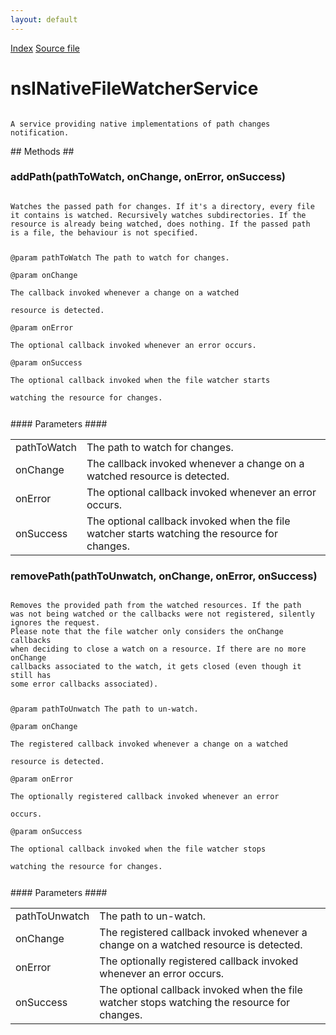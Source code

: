 ```yaml
---
layout: default
---
```

<div id='links'><a href="../index.html">Index</a>
<a href="http://dxr.mozilla.org/mozilla-central/source/toolkit/components/filewatcher/nsINativeFileWatcher.idl">Source file</a>
</div>

# nsINativeFileWatcherService #
<code>  
A service providing native implementations of path changes notification.  
  
</code>
## Methods ##

### addPath(pathToWatch, onChange, onError, onSuccess) ###
<code>  
Watches the passed path for changes. If it's a directory, every file  
it contains is watched. Recursively watches subdirectories. If the  
resource is already being watched, does nothing. If the passed path  
is a file, the behaviour is not specified.  
  
@param pathToWatch The path to watch for changes.  
@param onChange  
       The callback invoked whenever a change on a watched  
       resource is detected.  
@param onError  
       The optional callback invoked whenever an error occurs.  
@param onSuccess  
       The optional callback invoked when the file watcher starts  
       watching the resource for changes.  
  
</code>
#### Parameters ####

<table>

<tr>
<td>pathToWatch</td>
<td>The path to watch for changes.  
</td>
</tr>

<tr>
<td>onChange</td>
<td>       The callback invoked whenever a change on a watched  
       resource is detected.  
</td>
</tr>

<tr>
<td>onError</td>
<td>       The optional callback invoked whenever an error occurs.  
</td>
</tr>

<tr>
<td>onSuccess</td>
<td>       The optional callback invoked when the file watcher starts  
       watching the resource for changes.  
</td>
</tr>

</table>

### removePath(pathToUnwatch, onChange, onError, onSuccess) ###
<code>  
Removes the provided path from the watched resources. If the path  
was not being watched or the callbacks were not registered, silently  
ignores the request.  
Please note that the file watcher only considers the onChange callbacks  
when deciding to close a watch on a resource. If there are no more onChange  
callbacks associated to the watch, it gets closed (even though it still has  
some error callbacks associated).  
  
@param pathToUnwatch The path to un-watch.  
@param onChange  
       The registered callback invoked whenever a change on a watched  
       resource is detected.  
@param onError  
       The optionally registered callback invoked whenever an error  
       occurs.  
@param onSuccess  
       The optional callback invoked when the file watcher stops  
       watching the resource for changes.  
  
</code>
#### Parameters ####

<table>

<tr>
<td>pathToUnwatch</td>
<td>The path to un-watch.  
</td>
</tr>

<tr>
<td>onChange</td>
<td>       The registered callback invoked whenever a change on a watched  
       resource is detected.  
</td>
</tr>

<tr>
<td>onError</td>
<td>       The optionally registered callback invoked whenever an error  
       occurs.  
</td>
</tr>

<tr>
<td>onSuccess</td>
<td>       The optional callback invoked when the file watcher stops  
       watching the resource for changes.  
</td>
</tr>

</table>
